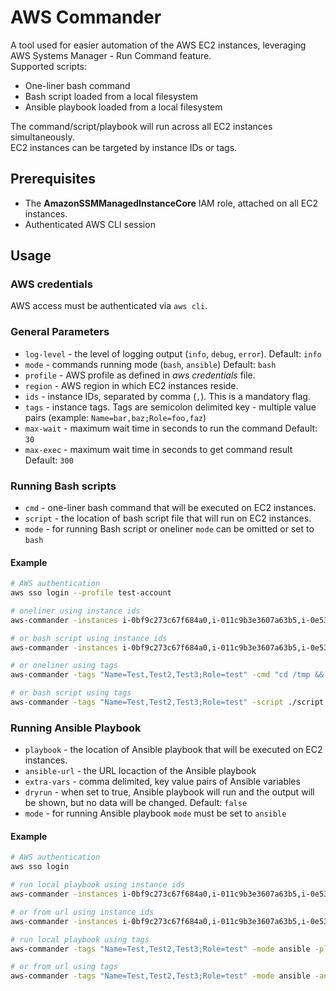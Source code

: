 # AWS Commander

A tool used for easier automation of the AWS EC2 instances, leveraging AWS Systems Manager - Run Command feature.   
Supported scripts:
* One-liner bash command
* Bash script loaded from a local filesystem
* Ansible playbook loaded from a local filesystem

The command/script/playbook will run across all EC2 instances simultaneously.     
EC2 instances can be targeted by instance IDs or tags.


## Prerequisites

* The **AmazonSSMManagedInstanceCore** IAM role, attached on all EC2 instances.    
* Authenticated AWS CLI session 

## Usage

### AWS credentials
AWS access must be authenticated via `aws cli`.

### General Parameters
* `log-level` - the level of logging output (`info`, `debug`, `error`). Default: `info`
* `mode` - commands running mode (`bash`, `ansible`) Default: `bash`
* `profile` - AWS profile as defined in *aws credentials* file.
* `region` - AWS region in which EC2 instances reside.
* `ids` - instance IDs, separated by comma (`,`). This is a mandatory flag.
* `tags` - instance tags. Tags are semicolon delimited key - multiple value pairs (example: `Name=bar,baz;Role=foo,faz`)
* `max-wait` - maximum wait time in seconds to run the command Default: `30`
* `max-exec` - maximum wait time in seconds to get command result Default: `300`

### Running Bash scripts
* `cmd` - one-liner bash command that will be executed on EC2 instances.
* `script` - the location of bash script file that will run on EC2 instances.
* `mode` - for running Bash script or oneliner `mode` can be omitted or set to `bash`

#### Example

```bash
# AWS authentication
aws sso login --profile test-account

# oneliner using instance ids
aws-commander -instances i-0bf9c273c67f684a0,i-011c9b3e3607a63b5,i-0e53e37f7b34517f5,i-0f02ca10faf8f349e -cmd "cd /tmp && ls -lah" -aws-profile test-account

# or bash script using instance ids
aws-commander -instances i-0bf9c273c67f684a0,i-011c9b3e3607a63b5,i-0e53e37f7b34517f5,i-0f02ca10faf8f349e -script ./script.sh -aws-profile test-account

# or oneliner using tags
aws-commander -tags "Name=Test,Test2,Test3;Role=test" -cmd "cd /tmp && ls -lah" -aws-profile test-account

# or bash script using tags
aws-commander -tags "Name=Test,Test2,Test3;Role=test" -script ./script.sh -aws-profile test-account
```

### Running Ansible Playbook
* `playbook` - the location of Ansible playbook that will be executed on EC2 instances.
* `ansible-url` - the URL locaction of the Ansible playbook
* `extra-vars` - comma delimited, key value pairs of Ansible variables
* `dryrun` - when set to true, Ansible playbook will run and the output will be shown, but 
  no data will be changed. Default: `false`
* `mode` - for running Ansible playbook `mode` must be set to `ansible`

#### Example
```bash
# AWS authentication
aws sso login

# run local playbook using instance ids
aws-commander -instances i-0bf9c273c67f684a0,i-011c9b3e3607a63b5,i-0e53e37f7b34517f5,i-0f02ca10faf8f349e -mode ansible -playbook scripts/init.yaml -extra-vars foo=bar,faz=baz

# or from url using instance ids
aws-commander -instances i-0bf9c273c67f684a0,i-011c9b3e3607a63b5,i-0e53e37f7b34517f5,i-0f02ca10faf8f349e -mode ansible -ansible-url https://example.com/init.yaml -extra-vars foo=bar,faz=baz

# run local playbook using tags
aws-commander -tags "Name=Test,Test2,Test3;Role=test" -mode ansible -playbook scripts/init.yaml -extra-vars foo=bar,faz=baz

# or from url using tags
aws-commander -tags "Name=Test,Test2,Test3;Role=test" -mode ansible -ansible-url https://example.com/init.yaml -extra-vars foo=bar,faz=baz
```
